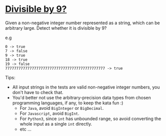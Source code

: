 # [Divisible by 9?](https://www.codewars.com/kata/divisible-by-9 "https://www.codewars.com/kata/5f7b1a82be51af00105c82bd")

Given a non-negative integer number represented as a string, which can be arbitrary large.
Detect whether it is divisible by 9?


e.g
```
0 -> true  
7 -> false  
9 -> true  
18 -> true  
19 -> false  
777777777777777777777777777777777777777777777 -> true
```

Tips:
- All input strings in the tests are valid non-negative integer numbers, you don't have to check that.
- You'd better not use the arbitrary-precision data types from chosen programming languages, if any, to keep the kata fun :)
   - For `Java`, avoid `BigInteger` or `BigDecimal`.
   - For `Javascript`, avoid `BigInt`.
   - For `Python3`, since `int` has unbounded range, so avoid converting the whole input as a single `int` directly.
   - etc ...